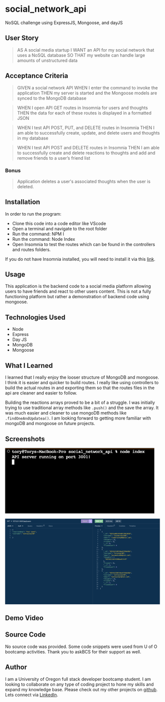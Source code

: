 # social_network_api
NoSQL challenge using ExpressJS, Mongoose, and dayJS

## User Story

>AS A social media startup
>I WANT an API for my social network that uses a NoSQL database
>SO THAT my website can handle large amounts of unstructured data

## Acceptance Criteria

>GIVEN a social network API
>WHEN I enter the command to invoke the application
>THEN my server is started and the Mongoose models are synced to the MongoDB database

>WHEN I open API GET routes in Insomnia for users and thoughts
>THEN the data for each of these routes is displayed in a formatted JSON

>WHEN I test API POST, PUT, and DELETE routes in Insomnia
>THEN I am able to successfully create, update, and delete users and thoughts in my database

>WHEN I test API POST and DELETE routes in Insomnia
>THEN I am able to successfully create and delete reactions to thoughts and add and remove friends to a user’s friend list

### Bonus

>Application deletes a user's associated thoughts when the user is deleted.

## Installation

In order to run the program:
- Clone this code into a code editor like VScode
- Open a terminal and navigate to the root folder
- Run the command: NPM I
- Run the command: Node Index
- Open Insomnia to test the routes which can be found in the controllers and routes folders.

If you do not have Insomnia installed, you will need to install it via this [link](https://docs.insomnia.rest/).

## Usage

This application is the backend code to a social media platform allowing users to have friends and react to other users content. This is not a fully functioning platform but rather a demonstration of backend code using mongoose.

## Technologies Used

- Node
- Express
- Day JS
- MongoDB
- Mongoose

## What I Learned

I learned that I really enjoy the looser structure of MongoDB and mongoose. I think it is easier and quicker to build routes. I really like using controllers to build the actual routes in and exporting them so that the routes files in the api are cleaner and easier to follow.

Building the reactions arrays proved to be a bit of a struggle. I was initially trying to use traditional array methods like `.push()` and the save the array. It was much easier and cleaner to use mongoDB methods like `.findOneAndUpdatea()`. I am looking forward to getting more familiar with mongoDB and mongoose on future projects.

## Screenshots

![Server Running](./assets/Images/runningOnPort.png)

![Get all users](./assets/Images/getAllUsers.png)

## Demo Video

## Source Code

No source code was provided. Some code snippets were used from U of O bootcamp activities. Thank you to askBCS for their support as well. 

## Author

I am a University of Oregon full stack developer bootcamp student. I am looking to collaborate on any type of coding project to hone my skills and expand my knowledge base. Please check out my other projects on [github](https://github.com/TorySnopl). Lets connect via [LinkedIn](https://www.linkedin.com/in/tory-snopl-70b00a283/).


